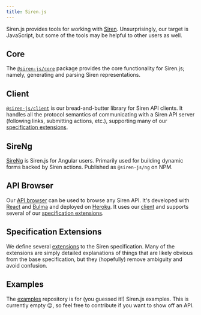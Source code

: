 ```yaml
---
title: Siren.js
---
```


Siren.js provides tools for working with [Siren]. Unsurprisingly, our target is
JavaScript, but some of the tools may be helpful to other users as well.

[siren]: https://github.com/kevinswiber/siren

## Core

The [`@siren-js/core`](https://siren-js.github.io/core) package provides the
core functionality for Siren.js; namely, generating and parsing Siren
representations.

## Client

[`@siren-js/client`](https://siren-js.github.io/client) is our bread-and-butter
library for Siren API clients. It handles all the protocol semantics of
communicating with a Siren API server (following links, submitting actions,
etc.), supporting many of our [specification extensions][ext].

[ext]: #specification-extensions

## SireNg

[SireNg](https://github.com/siren-js/ng) is Siren.js for Angular users.
Primarily used for building dynamic forms backed by Siren actions. Published as
`@siren-js/ng` on NPM.

## API Browser

Our [API browser](https://siren-js-api-browser.herokuapp.com) can be used to
browse any Siren API. It's developed with [React] and [Bulma] and deployed on
[Heroku]. It uses our [client](#client) and supports several of our
[specification extensions][ext].

[bulma]: https://bulma.io/documentation
[heroku]: https://heroku.com
[react]: https://reactjs.org

## Specification Extensions

We define several [extensions](https://github.com/siren-js/spec-extensions) to
the Siren specification. Many of the extensions are simply detailed explanations
of things that are likely obvious from the base specification, but they
(hopefully) remove ambiguity and avoid confusion.

## Examples

The [examples](https://github.com/siren-js/examples) repository is for (you
guessed it!) Siren.js examples. This is currently empty :pensive:, so feel free to
contribute if you want to show off an API.

